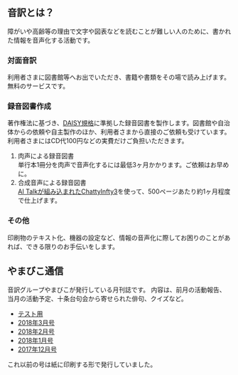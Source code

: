 ## 音訳とは？
障がいや高齢等の理由で文字や図表などを読むことが難しい人のために、書かれた情報を音声化する活動です。

### 対面音訳
利用者さまに図書館等へお出でいただき、書籍や書類をその場で読み上げます。
無料のサービスです。

### 録音図書作成
著作権法に基づき、[DAISY規格](http://www.dinf.ne.jp/doc/daisy/)に準拠した録音図書を製作します。図書館や自治体からの依頼や自主製作のほか、利用者さまから直接のご依頼も受けています。利用者さまにはCD代100円などの実費だけご負担いただきます。
1. 肉声による録音図書  
   単行本1冊分を肉声で音声化するには最低3ヶ月かかります。ご依頼はお早めに。
2. 合成音声による録音図書  
   [AI Talkが組み込まれたChattyInfty3](http://www.sciaccess.net/jp/ChattyInfty/)を使って、500ページあたり約1ヶ月程度で仕上げます。


### その他
印刷物のテキスト化、機器の設定など、情報の音声化に際してお困りのことがあれば、できる限りのお手伝いをします。

## やまびこ通信

音訳グループやまびこが発行している月刊誌です。
内容は、前月の活動報告、当月の活動予定、十条台句会から寄せられた俳句、クイズなど。

- [テスト用](phrase.html)
- [2018年3月号](tusin201803.html)
- [2018年2月号](tusin201802.html)
- [2018年1月号](tusin201801.html)
- [2017年12月号](tusin201712.html)

これ以前の号は紙に印刷する形で発行していました。

